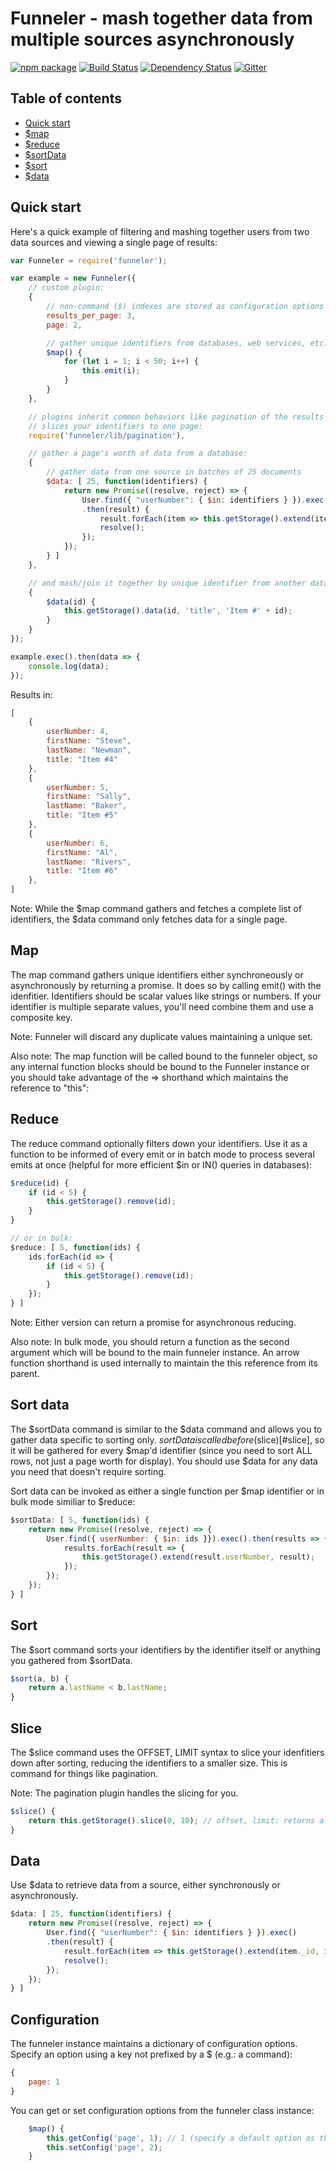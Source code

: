 # Funneler - mash together data from multiple sources asynchronously

[![npm package](https://nodei.co/npm/funneler.png?downloads=true&downloadRank=true&stars=true)](https://nodei.co/npm/funnler/)
[![Build Status](https://travis-ci.org/Funneler/Funneler.svg?branch=master)](https://travis-ci.org/Funneler/Funneler)
[![Dependency Status](https://img.shields.io/david/funneler/funneler.svg?style=flat-square)](https://david-dm.org/funneler/funneler)
[![Gitter](https://img.shields.io/badge/gitter-join_chat-blue.svg?style=flat-square)](https://gitter.im/funneler/funneler?utm_source=badge)

## Table of contents

- [Quick start](#quick-start)
- [$map](#map)
- [$reduce](#reduce)
- [$sortData](#sort-data)
- [$sort](#sort)
- [$data](#data)

## Quick start

Here's a quick example of filtering and mashing together users from two data sources and viewing a single page of results:

```js
var Funneler = require('funneler');

var example = new Funneler({
    // custom plugin:
    {
        // non-command ($) indexes are stored as configuration options for plugins:
        results_per_page: 3,
        page: 2,

        // gather unique identifiers from databases, web services, etc.
        $map() {
            for (let i = 1; i < 50; i++) {
                this.emit(i);
            }
        }
    },

    // plugins inherit common behaviors like pagination of the results which 
    // slices your identifiers to one page:
    require('funneler/lib/pagination'),

    // gather a page's worth of data from a database:
    {
        // gather data from one source in batches of 25 documents
        $data: [ 25, function(identifiers) {
            return new Promise((resolve, reject) => {
                User.find({ "userNumber": { $in: identifiers } }).exec()
                .then(result) {
                    result.forEach(item => this.getStorage().extend(item._id, item));
                    resolve();
                });
            });
        } ]
    },

    // and mash/join it together by unique identifier from another data source:
    {
        $data(id) {
            this.getStorage().data(id, 'title', 'Item #' + id);
        }
    }
});

example.exec().then(data => {
    console.log(data);
});
```

Results in:
```js
[
    {
        userNumber: 4,
        firstName: "Steve",
        lastName: "Newman",
        title: "Item #4"
    },
    {
        userNumber: 5,
        firstName: "Sally",
        lastName: "Baker",
        title: "Item #5"
    },
    {
        userNumber: 6,
        firstName: "Al",
        lastName: "Rivers",
        title: "Item #6"
    },
]
```

Note: While the $map command gathers and fetches a complete list of identifiers, the $data command only fetches data for a single page.

## Map

The map command gathers unique identifiers either synchroneously or asynchronously by returning a promise. It does so by calling emit() with the idenfitier. Identifiers should be scalar values like strings or numbers. If your identifier is multiple separate values, you'll need combine them and use a composite key.

Note: Funneler will discard any duplicate values maintaining a unique set.

Also note: The map function will be called bound to the funneler object, so any internal function blocks should be bound to the Funneler instance or you should take advantage of the => shorthand which maintains the reference to "this":

## Reduce

The reduce command optionally filters down your identifiers. Use it as a function to be informed of every emit or in batch mode to process several emits at once (helpful for more efficient $in or IN() queries in databases):

```js
$reduce(id) {
    if (id < 5) {
        this.getStorage().remove(id);
    }
}

// or in bulk:
$reduce: [ 5, function(ids) {
    ids.forEach(id => {
        if (id < 5) {
            this.getStorage().remove(id);
        }
    });
} ]
```

Note: Either version can return a promise for asynchronous reducing.

Also note: In bulk mode, you should return a function as the second argument which will be bound to the main funneler instance. An arrow function shorthand is used internally to maintain the this reference from its parent.

## Sort data

The $sortData command is similar to the $data command and allows you to gather data specific to sorting only. $sortData is called before ($slice)[#slice], so it will be gathered for every $map'd identifier (since you need to sort ALL rows, not just a page worth for display). You should use $data for any data you need that doesn't require sorting.

Sort data can be invoked as either a single function per $map identifier or in bulk mode similiar to $reduce:

```js
$sortData: [ 5, function(ids) {
    return new Promise((resolve, reject) => {
        User.find({ userNumber: { $in: ids }}).exec().then(results => {
            results.forEach(result => {
                this.getStorage().extend(result.userNumber, result);
            });
        });
    });
} ]
```

## Sort

The $sort command sorts your identifiers by the identifier itself or anything you gathered from $sortData.

```js
$sort(a, b) {
    return a.lastName < b.lastName;
}
```

## Slice

The $slice command uses the OFFSET, LIMIT syntax to slice your idenfitiers down after sorting, reducing the identifiers to a smaller size. This is command for things like pagination. 

Note: The pagination plugin handles the slicing for you.

```js
$slice() {
    return this.getStorage().slice(0, 10); // offset, limit: returns a promise
}
```

## Data

Use $data to retrieve data from a source, either synchronously or asynchronously.

```js
$data: [ 25, function(identifiers) {
    return new Promise((resolve, reject) => {
        User.find({ "userNumber": { $in: identifiers } }).exec()
        .then(result) {
            result.forEach(item => this.getStorage().extend(item._id, item));
            resolve();
        });
    });
} ]
```

## Configuration

The funneler instance maintains a dictionary of configuration options. Specify an option using a key not prefixed by a $ (e.g.: a command):

```js
{
    page: 1
}
```

You can get or set configuration options from the funneler class instance:

```js
    $map() {
        this.getConfig('page', 1); // 1 (specify a default option as the second parameter)
        this.setConfig('page', 2);
    }
```

